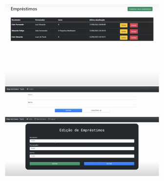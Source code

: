 ![Alt text](assets/apresentacao_1.png)
![Alt text](assets/apresentacao_2.png)
![Alt text](assets/apresentacao_3.png)